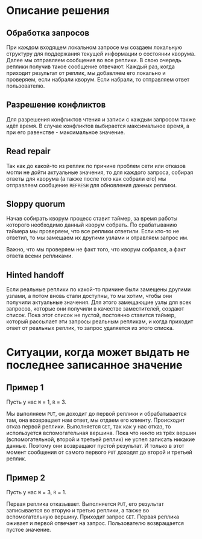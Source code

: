 # Описание решения

## Обработка запросов

При каждом входящем локальном запросе мы создаем локальную структуру для поддержания текущей информации о состоянии кворума.
Далее мы отправляем сообщения во все реплики. В свою очередь реплики получив такое сообщение отвечают.
Каждый раз, когда приходит результат от реплик, мы добавляем его локально и проверяем, если набрали кворум.
Если набрали, то отправляем ответ пользователю.

## Разрешение конфликтов

Для разрешения конфликтов чтения и записи с каждым запросом также идёт время. 
В случае конфликтов выбирается максимальное время, а при его равенстве -
максимальное значение.

## Read repair

Так как до какой-то из реплик по причине проблем сети или отказов могли не дойти актуальные значения, 
то для каждого запроса, собирая ответы для кворума (а также после того как собрали его) мы отправляем сообщение `REFRESH` для обновления данных реплики.

## Sloppy quorum

Начав собирать кворум процесс ставит таймер, за время работы которого необходимо данный кворум собрать. 
По срабатыванию таймера мы проверяем, что все реплики ответили. 
Если кто-то не ответил, то мы замещаем их другими узлами и отравляем запрос им.

Важно, что мы проверяем не факт того, что кворум собрался, а факт ответа всеми репликами.

## Hinted handoff

Если реальные реплики по какой-то причине были замещены другими узлами, а потом вновь стали доступны, то мы хотим, чтобы они получили актуальные значения.
Для этого замещающие узлы для всех запросов, которые они получили в качестве заместителей, создают список.
Пока этот список не пустой, постоянно ставится таймер, который рассылает эти запросы реальным репликам, и когда приходит ответ от реальных реплик, то запрос удаляется из этого списка.

# Ситуации, когда может выдать не последнее записанное значение

## Пример 1

Пусть у нас `W` = 1, `R` = 3. 

Мы выполняем `PUT`, он доходит до первой реплики и обрабатывается там, она возвращает нам ответ, мы отдаем его клиенту. Происходит отказ первой реплики. Выполняется `GET`, так как у нас отказ, то
используется вспомогательная вершина. Пока что никто из трёх вершин (вспомогательной, второй и третьей реплик) не успел записать никакие данные. Поэтому они возвращают пустой результат.
И только в этот момент сообщения от самого первого `PUT` доходят до второй и третьей реплик.

## Пример 2

Пусть у нас `W` = 3, `R` = 1.

Первая реплика отказывает. Выполняется `PUT`, его результат записывается во вторую и третью реплики, а также во вспомогательную вершину. 
Приходит запрос `GET`. Первая реплика оживает и первой отвечает на запрос. Пользователю возвращается пустое значение.

